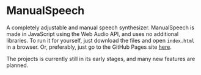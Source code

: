 # ManualSpeech
A completely adjustable and manual speech synthesizer. ManualSpeech is made in JavaScript using the Web Audio API, and uses no additional libraries. To run it for yourself, just download the files and open `index.html` in a browser. Or, preferably, just go to the GitHub Pages site [here](https://coppersalts.github.io/ManualSpeech).

The projects is currently still in its early stages, and many new features are planned.